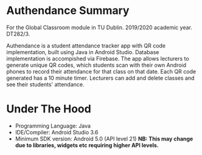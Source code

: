 # Authendance Summary
For the Global Classroom module in TU Dublin. 2019/2020 academic year. DT282/3.

Authendance is a student attendance tracker app with QR code implementation, built using Java in Android Studio. Database implementation is accompished via Firebase. The app allows lecturers to generate unique QR codes, which students scan with their own Android phones to record their attendance for that class on that date. Each QR code generated has a 10 minute timer. Lecturers can add and delete classes and see their students' attendance. 

# Under The Hood
- Programming Language: Java
- IDE/Compiler: Android Studio 3.6
- Minimum SDK version: Android 5.0 (API level 21) **NB: This may change due to libraries, widgets etc requiring higher API levels.**
